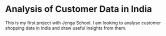 # Analysis of Customer Data in India 
This is my first project with Jenga School. I am looking to analyse customer shopping data in India and draw useful insights from them.
